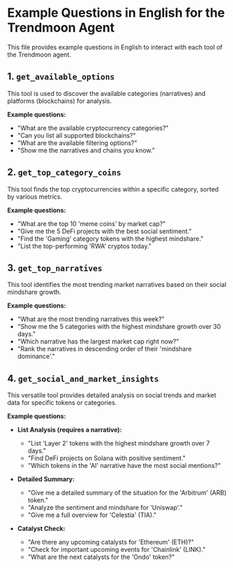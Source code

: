 # Example Questions in English for the Trendmoon Agent

This file provides example questions in English to interact with each tool of the Trendmoon agent.

## 1. `get_available_options`

This tool is used to discover the available categories (narratives) and platforms (blockchains) for analysis.

**Example questions:**

*   "What are the available cryptocurrency categories?"
*   "Can you list all supported blockchains?"
*   "What are the available filtering options?"
*   "Show me the narratives and chains you know."

## 2. `get_top_category_coins`

This tool finds the top cryptocurrencies within a specific category, sorted by various metrics.

**Example questions:**

*   "What are the top 10 'meme coins' by market cap?"
*   "Give me the 5 DeFi projects with the best social sentiment."
*   "Find the 'Gaming' category tokens with the highest mindshare."
*   "List the top-performing 'RWA' cryptos today."

## 3. `get_top_narratives`

This tool identifies the most trending market narratives based on their social mindshare growth.

**Example questions:**

*   "What are the most trending narratives this week?"
*   "Show me the 5 categories with the highest mindshare growth over 30 days."
*   "Which narrative has the largest market cap right now?"
*   "Rank the narratives in descending order of their 'mindshare dominance'."

## 4. `get_social_and_market_insights`

This versatile tool provides detailed analysis on social trends and market data for specific tokens or categories.

**Example questions:**

*   **List Analysis (requires a narrative):**
    *   "List 'Layer 2' tokens with the highest mindshare growth over 7 days."
    *   "Find DeFi projects on Solana with positive sentiment."
    *   "Which tokens in the 'AI' narrative have the most social mentions?"

*   **Detailed Summary:**
    *   "Give me a detailed summary of the situation for the 'Arbitrum' (ARB) token."
    *   "Analyze the sentiment and mindshare for 'Uniswap'."
    *   "Give me a full overview for 'Celestia' (TIA)."

*   **Catalyst Check:**
    *   "Are there any upcoming catalysts for 'Ethereum' (ETH)?"
    *   "Check for important upcoming events for 'Chainlink' (LINK)."
    *   "What are the next catalysts for the 'Ondo' token?"
